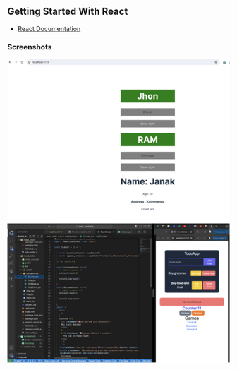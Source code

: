 ## Getting Started With React

- [React Documentation](https://react.dev)

### Screenshots

![](./screenshots/props-components.png)
![TODO](./screenshots/todo.png)
